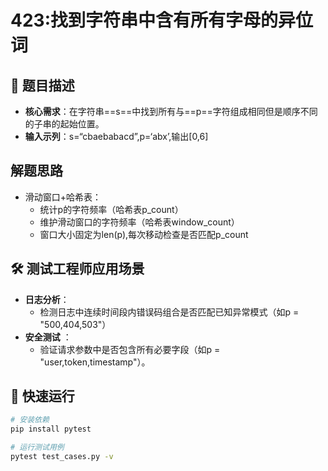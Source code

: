 # **423:找到字符串中含有所有字母的异位词**

## 🎯 题目描述
- **核心需求**：在字符串==s==中找到所有与==p==字符组成相同但是顺序不同的子串的起始位置。
- **输入示列**：s=“cbaebabacd”,p=‘abx’,输出[0,6]

## 解题思路
- 滑动窗口+哈希表：
  - 统计p的字符频率（哈希表p_count）
  - 维护滑动窗口的字符频率（哈希表window_count）
  - 窗口大小固定为len(p),每次移动检查是否匹配p_count

## 🛠️ 测试工程师应用场景
- **日志分析**：
  * 检测日志中连续时间段内错误码组合是否匹配已知异常模式（如p = "500,404,503"）
- **安全测试** ：
  * 验证请求参数中是否包含所有必要字段（如p = "user,token,timestamp"）。

## 🚀 快速运行
```bash
# 安装依赖
pip install pytest

# 运行测试用例
pytest test_cases.py -v